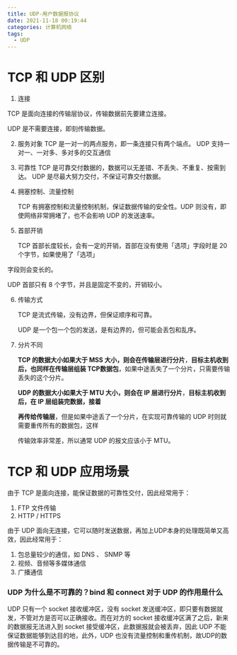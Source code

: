```yaml
---
title: UDP-用户数据报协议
date: 2021-11-18 00:19:44
categories: 计算机网络
tags:
  - UDP
---
```




# TCP 和 UDP 区别

1. 连接

TCP 是⾯向连接的传输层协议，传输数据前先要建⽴连接。

UDP 是不需要连接，即刻传输数据。

2. 服务对象
   TCP 是⼀对⼀的两点服务，即⼀条连接只有两个端点。
   UDP ⽀持⼀对⼀、⼀对多、多对多的交互通信

3. 可靠性
   TCP 是可靠交付数据的，数据可以⽆差错、不丢失、不重复、按需到达。
   UDP 是尽最⼤努⼒交付，不保证可靠交付数据。

4. 拥塞控制、流量控制

   TCP 有拥塞控制和流量控制机制，保证数据传输的安全性。UDP 则没有，即使⽹络⾮常拥堵了，也不会影响 UDP 的发送速率。

5. ⾸部开销

   TCP ⾸部⻓度较⻓，会有⼀定的开销，⾸部在没有使⽤「选项」字段时是 20 个字节，如果使⽤了「选项」

字段则会变⻓的。

UDP ⾸部只有 8 个字节，并且是固定不变的，开销较⼩。

6. 传输⽅式

   TCP 是流式传输，没有边界，但保证顺序和可靠。

   UDP 是⼀个包⼀个包的发送，是有边界的，但可能会丢包和乱序。

7. 分⽚不同

   **TCP 的数据⼤⼩如果⼤于 MSS ⼤⼩，则会在传输层进⾏分⽚**，**⽬标主机收到后，也同样在传输层组装 TCP数据包**，如果中途丢失了⼀个分⽚，只需要传输丢失的这个分⽚。

   **UDP 的数据⼤⼩如果⼤于 MTU ⼤⼩，则会在 IP 层进⾏分⽚**，**⽬标主机收到后，在 IP 层组装完数据，接着**

   **再传给传输层**，但是如果中途丢了⼀个分⽚，在实现可靠传输的 UDP 时则就需要重传所有的数据包，这样

   传输效率⾮常差，所以通常 UDP 的报⽂应该⼩于 MTU。



# TCP 和 UDP 应⽤场景

由于 TCP 是⾯向连接，能保证数据的可靠性交付，因此经常⽤于：

1. FTP ⽂件传输
2. HTTP / HTTPS

由于 UDP ⾯向⽆连接，它可以随时发送数据，再加上UDP本身的处理既简单⼜⾼效，因此经常⽤于：

1. 包总量较少的通信，如 DNS 、 SNMP 等
2. 视频、⾳频等多媒体通信
3. ⼴播通信





### UDP 为什么是不可靠的？bind 和 connect 对于 UDP 的作用是什么



UDP 只有一个 socket 接收缓冲区，没有 socket 发送缓冲区，即只要有数据就发，不管对方是否可以正确接收。而在对方的 socket 接收缓冲区满了之后，新来的数据报无法进入到 socket 接受缓冲区，此数据报就会被丢弃，因此 UDP 不能保证数据能够到达目的地，此外，UDP 也没有流量控制和重传机制，故UDP的数据传输是不可靠的。

